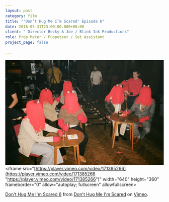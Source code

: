 ```yaml
---
layout: post
category: film
title: "'Don’t Hug Me I’m Scared' Episode 6"
date: 2016-05-31T23:00:00.000+00:00
client: " Director Becky & Joe / Blink Ink Productions"
role: Prop Maker / Puppeteer / Set Assistant
project_page: false

---
```

![](/uploads/99690002.JPG)<iframe src="[https://player.vimeo.com/video/171385266](https://player.vimeo.com/video/171385266 "https://player.vimeo.com/video/171385266")" width="640" height="360" frameborder="0" allow="autoplay; fullscreen" allowfullscreen></iframe>

<p><a href="[https://vimeo.com/171385266](https://vimeo.com/171385266 "https://vimeo.com/171385266")">Don&#039;t Hug Me I&#039;m Scared 6</a> from <a href="[https://vimeo.com/user24085556](https://vimeo.com/user24085556 "https://vimeo.com/user24085556")">Don&#039;t Hug Me I&#039;m Scared</a> on <a href="[https://vimeo.com](https://vimeo.com "https://vimeo.com")">Vimeo</a>.</p>